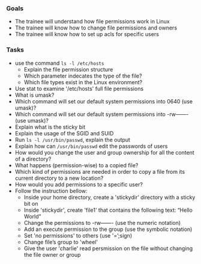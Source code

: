 ### Goals
- The trainee will understand how file permissions work in Linux
- The trainee will know how to change file permissions and owners
- The trainee will know how to set up acls for specific users

### Tasks
- use the command `ls -l /etc/hosts`
  - Explain the file permission structure
  - Which parameter indecates the type of the file?
  - Which file types exist in the Linux environment?
- Use stat to examine '/etc/hosts' full file permissions
- What is umask?
- Which command will set our default system permissions into 0640 (use umask)?
- Which command will set our default system permissions into -rw——- (use umask)?
- Explain what is the sticky bit
- Explain the usage of the SGID and SUID 
- Run `ls -l /usr/bin/passwd`, explain the output
- Explain how can `/usr/bin/passwd` edit the passwords of users
- How would you change the user and group ownership for all the content of a directory?
- What happens (permission-wise) to a copied file?
- Which kind of permissions are needed in order to copy a file from its current directory to a new location?
- How would you add permissions to a specific user?
- Follow the instruction bellow:
  - Inside your home directory, create a 'stickydir' directory with a sticky bit on
  - Inside 'stickydir', create 'file1' that contains the following text: “Hello World”
  - Change the permissions to -rw——- (use the numeric notation)
  - Add an execute permission to the group (use the symbolic notation)
  - Set 'no permissions' to others (use '=’;sign)
  - Change file’s group to 'wheel'
  - Give the user 'charlie' read persmission on the file without changing the file owner or group
